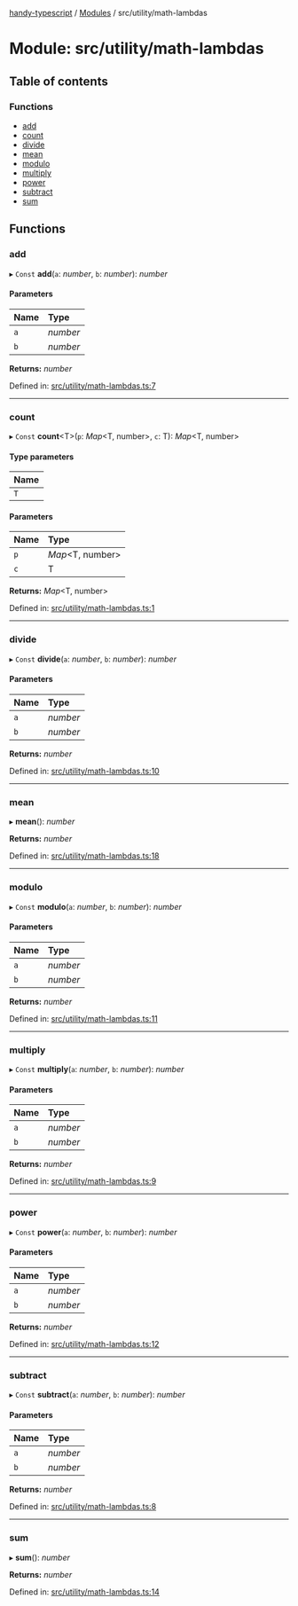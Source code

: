 [handy-typescript](../README.md) / [Modules](../modules.md) / src/utility/math-lambdas

# Module: src/utility/math-lambdas

## Table of contents

### Functions

- [add](src_utility_math_lambdas.md#add)
- [count](src_utility_math_lambdas.md#count)
- [divide](src_utility_math_lambdas.md#divide)
- [mean](src_utility_math_lambdas.md#mean)
- [modulo](src_utility_math_lambdas.md#modulo)
- [multiply](src_utility_math_lambdas.md#multiply)
- [power](src_utility_math_lambdas.md#power)
- [subtract](src_utility_math_lambdas.md#subtract)
- [sum](src_utility_math_lambdas.md#sum)

## Functions

### add

▸ `Const` **add**(`a`: *number*, `b`: *number*): *number*

#### Parameters

| Name | Type |
| :------ | :------ |
| `a` | *number* |
| `b` | *number* |

**Returns:** *number*

Defined in: [src/utility/math-lambdas.ts:7](https://github.com/robbiemu/handy-typescript/blob/1dd3e37/src/utility/math-lambdas.ts#L7)

___

### count

▸ `Const` **count**<T\>(`p`: *Map*<T, number\>, `c`: T): *Map*<T, number\>

#### Type parameters

| Name |
| :------ |
| `T` |

#### Parameters

| Name | Type |
| :------ | :------ |
| `p` | *Map*<T, number\> |
| `c` | T |

**Returns:** *Map*<T, number\>

Defined in: [src/utility/math-lambdas.ts:1](https://github.com/robbiemu/handy-typescript/blob/1dd3e37/src/utility/math-lambdas.ts#L1)

___

### divide

▸ `Const` **divide**(`a`: *number*, `b`: *number*): *number*

#### Parameters

| Name | Type |
| :------ | :------ |
| `a` | *number* |
| `b` | *number* |

**Returns:** *number*

Defined in: [src/utility/math-lambdas.ts:10](https://github.com/robbiemu/handy-typescript/blob/1dd3e37/src/utility/math-lambdas.ts#L10)

___

### mean

▸ **mean**(): *number*

**Returns:** *number*

Defined in: [src/utility/math-lambdas.ts:18](https://github.com/robbiemu/handy-typescript/blob/1dd3e37/src/utility/math-lambdas.ts#L18)

___

### modulo

▸ `Const` **modulo**(`a`: *number*, `b`: *number*): *number*

#### Parameters

| Name | Type |
| :------ | :------ |
| `a` | *number* |
| `b` | *number* |

**Returns:** *number*

Defined in: [src/utility/math-lambdas.ts:11](https://github.com/robbiemu/handy-typescript/blob/1dd3e37/src/utility/math-lambdas.ts#L11)

___

### multiply

▸ `Const` **multiply**(`a`: *number*, `b`: *number*): *number*

#### Parameters

| Name | Type |
| :------ | :------ |
| `a` | *number* |
| `b` | *number* |

**Returns:** *number*

Defined in: [src/utility/math-lambdas.ts:9](https://github.com/robbiemu/handy-typescript/blob/1dd3e37/src/utility/math-lambdas.ts#L9)

___

### power

▸ `Const` **power**(`a`: *number*, `b`: *number*): *number*

#### Parameters

| Name | Type |
| :------ | :------ |
| `a` | *number* |
| `b` | *number* |

**Returns:** *number*

Defined in: [src/utility/math-lambdas.ts:12](https://github.com/robbiemu/handy-typescript/blob/1dd3e37/src/utility/math-lambdas.ts#L12)

___

### subtract

▸ `Const` **subtract**(`a`: *number*, `b`: *number*): *number*

#### Parameters

| Name | Type |
| :------ | :------ |
| `a` | *number* |
| `b` | *number* |

**Returns:** *number*

Defined in: [src/utility/math-lambdas.ts:8](https://github.com/robbiemu/handy-typescript/blob/1dd3e37/src/utility/math-lambdas.ts#L8)

___

### sum

▸ **sum**(): *number*

**Returns:** *number*

Defined in: [src/utility/math-lambdas.ts:14](https://github.com/robbiemu/handy-typescript/blob/1dd3e37/src/utility/math-lambdas.ts#L14)
